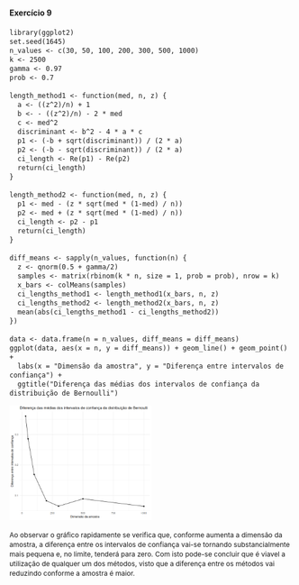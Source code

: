 #### Exercício 9
```Rstudio
library(ggplot2)
set.seed(1645)
n_values <- c(30, 50, 100, 200, 300, 500, 1000)
k <- 2500
gamma <- 0.97
prob <- 0.7

length_method1 <- function(med, n, z) {
  a <- ((z^2)/n) + 1
  b <- - ((z^2)/n) - 2 * med
  c <- med^2
  discriminant <- b^2 - 4 * a * c
  p1 <- (-b + sqrt(discriminant)) / (2 * a)
  p2 <- (-b - sqrt(discriminant)) / (2 * a)
  ci_length <- Re(p1) - Re(p2)
  return(ci_length)
}

length_method2 <- function(med, n, z) {
  p1 <- med - (z * sqrt(med * (1-med) / n))
  p2 <- med + (z * sqrt(med * (1-med) / n))
  ci_length <- p2 - p1
  return(ci_length)
}

diff_means <- sapply(n_values, function(n) {
  z <- qnorm(0.5 + gamma/2)
  samples <- matrix(rbinom(k * n, size = 1, prob = prob), nrow = k)
  x_bars <- colMeans(samples)
  ci_lengths_method1 <- length_method1(x_bars, n, z)
  ci_lengths_method2 <- length_method2(x_bars, n, z)
  mean(abs(ci_lengths_method1 - ci_lengths_method2))
})

data <- data.frame(n = n_values, diff_means = diff_means)
ggplot(data, aes(x = n, y = diff_means)) + geom_line() + geom_point() +
  labs(x = "Dimensão da amostra", y = "Diferença entre intervalos de confiança") +
  ggtitle("Diferença das médias dos intervalos de confiança da distribuição de Bernoulli")

  ```
<img src="/9.png" width="50%">


 <span style="font-size: 12px;"> Ao observar o gráfico rapidamente se verifica que, conforme aumenta a dimensão da amostra, a diferença entre os intervalos de confiança vai-se tornando substancialmente mais pequena e, no limite, tenderá para zero. Com isto pode-se concluir que é viavel a utilização de qualquer um dos métodos, visto que a diferença entre os métodos vai reduzindo conforme a amostra é maior.</span>
